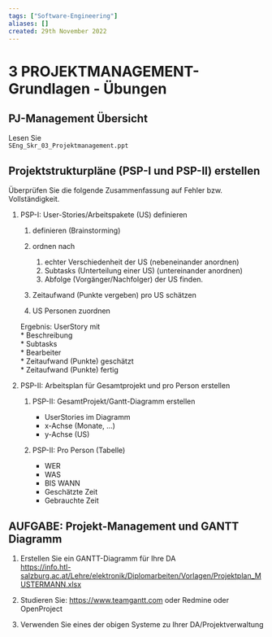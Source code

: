 ```yaml
---
tags: ["Software-Engineering"]
aliases: []
created: 29th November 2022
---
```


# 3 PROJEKTMANAGEMENT-Grundlagen - Übungen

## PJ-Management Übersicht

Lesen Sie  
`SEng_Skr_03_Projektmanagement.ppt`

## Projektstrukturpläne (PSP-I und PSP-II) erstellen

Überprüfen Sie die folgende Zusammenfassung auf Fehler bzw. Vollständigkeit.


1. PSP-I: User-Stories/Arbeitspakete (US) definieren

	1. definieren (Brainstorming)
	2. ordnen nach 
		1. echter Verschiedenheit der US (nebeneinander anordnen)
		2. Subtasks (Unterteilung einer US) (untereinander anordnen)
		3. Abfolge (Vorgänger/Nachfolger) der US finden.
	
	3. Zeitaufwand (Punkte vergeben) pro US schätzen
	
	4. US Personen zuordnen
	
	Ergebnis: UserStory mit  
			* Beschreibung  
			* Subtasks  
			* Bearbeiter  
			* Zeitaufwand (Punkte) geschätzt  
			* Zeitaufwand (Punkte) fertig


2. PSP-II: Arbeitsplan für Gesamtprojekt und pro Person erstellen

	1. PSP-II: GesamtProjekt/Gantt-Diagramm erstellen
		- UserStories im Diagramm 
		- x-Achse (Monate, …)
		- y-Achse (US)
		
	2. PSP-II: Pro Person (Tabelle)
		- WER
		- WAS
		- BIS WANN
		- Geschätzte Zeit
		- Gebrauchte Zeit

## AUFGABE: Projekt-Management und GANTT Diagramm

1. Erstellen Sie ein GANTT-Diagramm für Ihre DA  
	<https://info.htl-salzburg.ac.at/Lehre/elektronik/Diplomarbeiten/Vorlagen/Projektplan_MUSTERMANN.xlsx>

2. Studieren Sie: <https://www.teamgantt.com> oder Redmine oder OpenProject

3. Verwenden Sie eines der obigen Systeme zu Ihrer DA/Projektverwaltung
